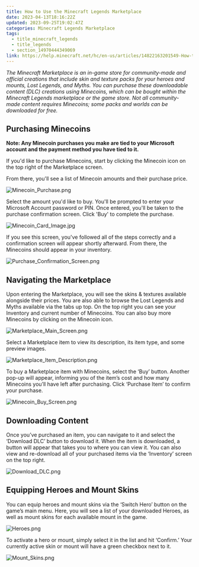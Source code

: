 ```yaml
---
title: How to Use the Minecraft Legends Marketplace
date: 2023-04-13T18:16:22Z
updated: 2023-09-25T19:02:47Z
categories: Minecraft Legends Marketplace
tags:
  - title_minecraft_legends
  - title_legends
  - section_14970444349069
link: https://help.minecraft.net/hc/en-us/articles/14822163201549-How-to-Use-the-Minecraft-Legends-Marketplace
---
```


*The Minecraft Marketplace is an in-game store for community-made and official creations that include skin and texture packs for your heroes and mounts, Lost Legends, and Myths. You can purchase these downloadable content (DLC) creations using Minecoins, which can be bought within the Minecraft Legends marketplace or the game store. Not all community-made content requires Minecoins; some packs and worlds can be downloaded for free.*

## Purchasing Minecoins

**Note: Any Minecoin purchases you make are tied to your Microsoft account and the payment method you have tied to it.**

If you'd like to purchase Minecoins, start by clicking the Minecoin icon on the top right of the Marketplace screen. 

From there, you'll see a list of Minecoin amounts and their purchase price.

![Minecoin_Purchase.png](https://minecrafthelp.zendesk.com/hc/article_attachments/14823359171853)

Select the amount you'd like to buy. You'll be prompted to enter your Microsoft Account password or PIN. Once entered, you'll be taken to the purchase confirmation screen. Click 'Buy' to complete the purchase.

![Minecoin_Card_Image.jpg](https://minecrafthelp.zendesk.com/hc/article_attachments/14823346578061)

If you see this screen, you've followed all of the steps correctly and a confirmation screen will appear shortly afterward. From there, the Minecoins should appear in your inventory.

![Purchase_Confirmation_Screen.png](https://minecrafthelp.zendesk.com/hc/article_attachments/14823546543117)

## Navigating the Marketplace

Upon entering the Marketplace, you will see the skins & textures available alongside their prices. You are also able to browse the Lost Legends and Myths available via the tabs up top. On the top right you can see your Inventory and current number of Minecoins. You can also buy more Minecoins by clicking on the Minecoin icon.

![Marketplace_Main_Screen.png](https://minecrafthelp.zendesk.com/hc/article_attachments/14822100177805)

Select a Marketplace item to view its description, its item type, and some preview images.

![Marketplace_Item_Description.png](https://minecrafthelp.zendesk.com/hc/article_attachments/14822058226957)

To buy a Marketplace item with Minecoins, select the ‘Buy’ button. Another pop-up will appear, informing you of the item’s cost and how many Minecoins you’ll have left after purchasing. Click ‘Purchase Item’ to confirm your purchase.

![Minecoin_Buy_Screen.png](https://minecrafthelp.zendesk.com/hc/article_attachments/14822062621709)

## Downloading Content

Once you’ve purchased an item, you can navigate to it and select the ‘Download DLC’ button to download it. When the item is downloaded, a button will appear that takes you to where you can view it. You can also view and re-download all of your purchased items via the ‘Inventory’ screen on the top right.

![Download_DLC.png](https://minecrafthelp.zendesk.com/hc/article_attachments/14822049386509)

## Equipping Heroes and Mount Skins

You can equip heroes and mount skins via the ‘Switch Hero’ button on the game’s main menu. Here, you will see a list of your downloaded Heroes, as well as mount skins for each available mount in the game.

![Heroes.png](https://minecrafthelp.zendesk.com/hc/article_attachments/14822058047117)

To activate a hero or mount, simply select it in the list and hit ‘Confirm.’ Your currently active skin or mount will have a green checkbox next to it.

![Mount_Skins.png](https://minecrafthelp.zendesk.com/hc/article_attachments/14822058494477)
